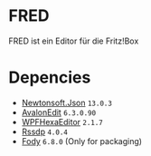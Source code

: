 # FRED
FRED ist ein Editor für die Fritz!Box

# Depencies
- [Newtonsoft.Json](https://www.newtonsoft.com/json) `13.0.3`
- [AvalonEdit](http://www.avalonedit.net) `6.3.0.90`
- [WPFHexaEditor](https://github.com/abbaye/WpfHexEditorControl) `2.1.7`
- [Rssdp](https://github.com/Yortw/RSSDP) `4.0.4`
- [Fody](https://github.com/Fody/Fody) `6.8.0` (Only for packaging)
